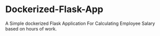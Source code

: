 # Dockerized-Flask-App
A Simple dockerized Flask Application
For Calculating Employee Salary based on hours of work.
